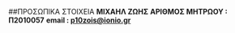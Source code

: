 ##ΠΡΟΣΩΠΙΚΑ ΣΤΟΙΧΕΙΑ
**ΜΙΧΑΗΛ ΖΩΗΣ**
**ΑΡΙΘΜΟΣ ΜΗΤΡΩΟΥ : Π2010057**
**email : p10zois@ionio.gr**




